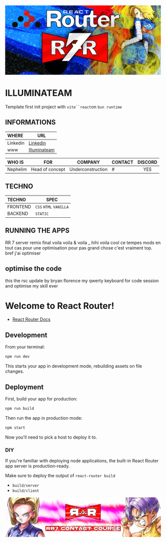 ![Cover](https://github.com/nephcode/rr7-contact/blob/main/.github/images/githubReadmeHeader.png)

<!-- ∵ ƸӜƷ ∴∵ ƸӜƷ ∴∵ ƸӜƷ ∴∵ ƸӜƷ ∴∵ ƸӜƷ ∴∵ ƸӜƷ ∴∵ ƸӜƷ ∴∵ ƸӜƷ ∴∵ ƸӜƷ ∴∵ ƸӜƷ ∴∵ ƸӜƷ ∴∵ ƸӜƷ ∴ -->

# ILLUMINATEAM

Template first init project with ` vite``react `on `bun runtime`

## INFORMATIONS

| WHERE    | URL                                                      |
| :------- | -------------------------------------------------------- |
| Linkedin | [Linkedin](https://fr.linkedin.com/company/illuminateam) |
| www      | [Illuminateam](https://illuminateam.com)                 |

| WHO IS   | FOR             |      COMPANY      | CONTACT | DISCORD |
| :------- | --------------- | :---------------: | ------- | :-----: |
| Nephelim | Head of concept | Underconstruction | #       |   YES   |

## TECHNO

| TECHNO   | SPEC                   |
| :------- | ---------------------- |
| FRONTEND | `CSS` `HTML` `VANILLA` |
| BACKEND  | `STATIC`               |

## RUNNING THE APPS

RR 7 server remix final 
voila voila & voila _ hihi voila
cool ce tempes mods en tout cas pour une optimisation pour pas grand chose c'est vraiment top. bref 
j'ai optimiser 

## optimise the code 
this the rsc update by bryan florence 
my qwerty keyboard for code session and optimise my skill ever 





# Welcome to React Router!

- [React Router Docs](https://reactrouter.com/home)

## Development

From your terminal:

```sh
npm run dev
```

This starts your app in development mode, rebuilding assets on file changes.

## Deployment

First, build your app for production:

```sh
npm run build
```

Then run the app in production mode:

```sh
npm start
```

Now you'll need to pick a host to deploy it to.

### DIY

If you're familiar with deploying node applications, the built-in React Router app server is production-ready.

Make sure to deploy the output of `react-router build`

- `build/server`
- `build/client`


![Cover](https://github.com/nephcode/rr7-contact/blob/main/.github/images/githubReadmeFooter.png)